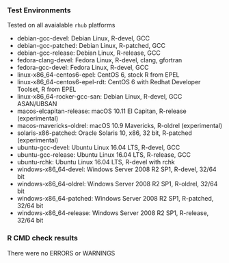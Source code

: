 ### Test Environments

Tested on all avaialable `rhub` platforms

* debian-gcc-devel:
   Debian Linux, R-devel, GCC
* debian-gcc-patched:
   Debian Linux, R-patched, GCC
* debian-gcc-release:
   Debian Linux, R-release, GCC
* fedora-clang-devel:
   Fedora Linux, R-devel, clang, gfortran
* fedora-gcc-devel:
   Fedora Linux, R-devel, GCC
* linux-x86_64-centos6-epel:
   CentOS 6, stock R from EPEL
* linux-x86_64-centos6-epel-rdt:
   CentOS 6 with Redhat Developer Toolset, R from EPEL
* linux-x86_64-rocker-gcc-san:
   Debian Linux, R-devel, GCC ASAN/UBSAN
* macos-elcapitan-release:
   macOS 10.11 El Capitan, R-release (experimental)
* macos-mavericks-oldrel:
   macOS 10.9 Mavericks, R-oldrel (experimental)
* solaris-x86-patched:
   Oracle Solaris 10, x86, 32 bit, R-patched (experimental)
* ubuntu-gcc-devel:
   Ubuntu Linux 16.04 LTS, R-devel, GCC
* ubuntu-gcc-release:
   Ubuntu Linux 16.04 LTS, R-release, GCC
* ubuntu-rchk:
   Ubuntu Linux 16.04 LTS, R-devel with rchk
* windows-x86_64-devel:
   Windows Server 2008 R2 SP1, R-devel, 32/64 bit
* windows-x86_64-oldrel:
   Windows Server 2008 R2 SP1, R-oldrel, 32/64 bit
* windows-x86_64-patched:
   Windows Server 2008 R2 SP1, R-patched, 32/64 bit
* windows-x86_64-release:
   Windows Server 2008 R2 SP1, R-release, 32/64 bit

### R CMD check results

There were no ERRORS or WARNINGS
